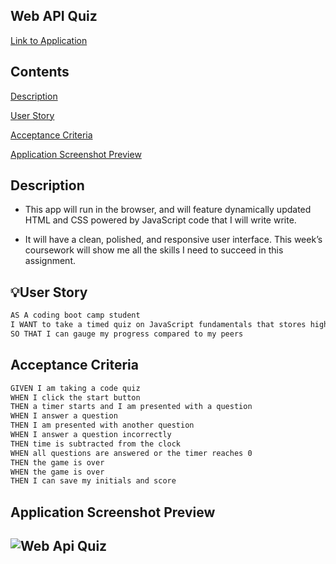 ## Web API Quiz

[Link to Application]()

## Contents

[Description](#description)

[User Story](#userstory)

[Acceptance Criteria](#acceptancecriteria)

[Application Screenshot Preview](#application-screenshot-preview)

## Description

- This app will run in the browser, and will feature dynamically updated HTML and CSS powered by JavaScript code that I will write write.

- It will have a clean, polished, and responsive user interface. This week’s coursework will show me all the skills I need to succeed in this assignment.

## 💡User Story

```md
AS A coding boot camp student
I WANT to take a timed quiz on JavaScript fundamentals that stores high scores
SO THAT I can gauge my progress compared to my peers
```

## Acceptance Criteria

```md
GIVEN I am taking a code quiz
WHEN I click the start button
THEN a timer starts and I am presented with a question
WHEN I answer a question
THEN I am presented with another question
WHEN I answer a question incorrectly
THEN time is subtracted from the clock
WHEN all questions are answered or the timer reaches 0
THEN the game is over
WHEN the game is over
THEN I can save my initials and score
```

## Application Screenshot Preview

## ![Web Api Quiz](![image](https://user-images.githubusercontent.com/113931387/223645095-09875596-4aaf-4554-a536-a5dfa667f4da.png))

